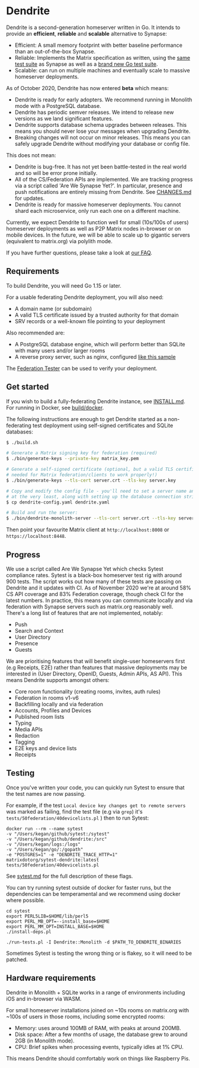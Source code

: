 # Dendrite

Dendrite is a second-generation homeserver written in Go.
It intends to provide an **efficient**, **reliable** and **scalable** alternative to Synapse:
 - Efficient: A small memory footprint with better baseline performance than an out-of-the-box Synapse.
 - Reliable: Implements the Matrix specification as written, using the
   [same test suite](../../sytest/README.md) as Synapse as well as
   a [brand new Go test suite](../../complement/README.md).
 - Scalable: can run on multiple machines and eventually scale to massive homeserver deployments.

As of October 2020, Dendrite has now entered **beta** which means:
- Dendrite is ready for early adopters. We recommend running in Monolith mode with a PostgreSQL database.
- Dendrite has periodic semver releases. We intend to release new versions as we land significant features.
- Dendrite supports database schema upgrades between releases. This means you should never lose your messages when upgrading Dendrite.
- Breaking changes will not occur on minor releases. This means you can safely upgrade Dendrite without modifying your database or config file.

This does not mean:
 - Dendrite is bug-free. It has not yet been battle-tested in the real world and so will be error prone initially.
 - All of the CS/Federation APIs are implemented. We are tracking progress via a script called 'Are We Synapse Yet?'. In particular,
   presence and push notifications are entirely missing from Dendrite. See [CHANGES.md](CHANGES.md) for updates.
 - Dendrite is ready for massive homeserver deployments. You cannot shard each microservice, only run each one on a different machine.

Currently, we expect Dendrite to function well for small (10s/100s of users) homeserver deployments as well as P2P Matrix nodes in-browser or on mobile devices.
In the future, we will be able to scale up to gigantic servers (equivalent to matrix.org) via polylith mode. 

If you have further questions, please take a look at [our FAQ](docs/FAQ.md).

## Requirements

To build Dendrite, you will need Go 1.15 or later. 

For a usable federating Dendrite deployment, you will also need:
- A domain name (or subdomain) 
- A valid TLS certificate issued by a trusted authority for that domain
- SRV records or a well-known file pointing to your deployment

Also recommended are:
- A PostgreSQL database engine, which will perform better than SQLite with many users and/or larger rooms
- A reverse proxy server, such as nginx, configured [like this sample](https://github.com/matrix-org/dendrite/blob/master/docs/nginx/monolith-sample.conf)

The [Federation Tester](https://federationtester.matrix.org) can be used to verify your deployment.

## Get started

If you wish to build a fully-federating Dendrite instance, see [INSTALL.md](docs/INSTALL.md). For running in Docker, see [build/docker](build/docker).

The following instructions are enough to get Dendrite started as a non-federating test deployment using self-signed certificates and SQLite databases:

```bash
$ ./build.sh

# Generate a Matrix signing key for federation (required)
$ ./bin/generate-keys --private-key matrix_key.pem

# Generate a self-signed certificate (optional, but a valid TLS certificate is normally
# needed for Matrix federation/clients to work properly!)
$ ./bin/generate-keys --tls-cert server.crt --tls-key server.key

# Copy and modify the config file - you'll need to set a server name and paths to the keys
# at the very least, along with setting up the database connection strings.
$ cp dendrite-config.yaml dendrite.yaml

# Build and run the server:
$ ./bin/dendrite-monolith-server --tls-cert server.crt --tls-key server.key --config dendrite.yaml
```

Then point your favourite Matrix client at `http://localhost:8008` or `https://localhost:8448`.

## Progress

We use a script called Are We Synapse Yet which checks Sytest compliance rates. Sytest is a black-box homeserver
test rig with around 900 tests. The script works out how many of these tests are passing on Dendrite and it
updates with CI. As of November 2020 we're at around 58% CS API coverage and 83% Federation coverage, though check
CI for the latest numbers. In practice, this means you can communicate locally and via federation with Synapse
servers such as matrix.org reasonably well. There's a long list of features that are not implemented, notably:
 - Push
 - Search and Context
 - User Directory
 - Presence
 - Guests

We are prioritising features that will benefit single-user homeservers first (e.g Receipts, E2E) rather
than features that massive deployments may be interested in (User Directory, OpenID, Guests, Admin APIs, AS API).
This means Dendrite supports amongst others:
 - Core room functionality (creating rooms, invites, auth rules)
 - Federation in rooms v1-v6
 - Backfilling locally and via federation
 - Accounts, Profiles and Devices
 - Published room lists
 - Typing
 - Media APIs
 - Redaction
 - Tagging
 - E2E keys and device lists
 - Receipts


## Testing

Once you've written your
code, you can quickly run Sytest to ensure that the test names are now passing.

For example, if the test `Local device key changes get to remote servers` was marked as failing, find the
test file (e.g via `grep`)
it's `tests/50federation/40devicelists.pl` ) then to run Sytest:
```
docker run --rm --name sytest
-v "/Users/kegan/github/sytest:/sytest"
-v "/Users/kegan/github/dendrite:/src"
-v "/Users/kegan/logs:/logs"
-v "/Users/kegan/go/:/gopath"
-e "POSTGRES=1" -e "DENDRITE_TRACE_HTTP=1"
matrixdotorg/sytest-dendrite:latest tests/50federation/40devicelists.pl
```
See [sytest.md](docs/sytest.md) for the full description of these flags.

You can try running sytest outside of docker for faster runs, but the dependencies can be temperamental
and we recommend using docker where possible.
```
cd sytest
export PERL5LIB=$HOME/lib/perl5
export PERL_MB_OPT=--install_base=$HOME
export PERL_MM_OPT=INSTALL_BASE=$HOME
./install-deps.pl

./run-tests.pl -I Dendrite::Monolith -d $PATH_TO_DENDRITE_BINARIES
```

Sometimes Sytest is testing the wrong thing or is flakey, so it will need to be patched.

## Hardware requirements

Dendrite in Monolith + SQLite works in a range of environments including iOS and in-browser via WASM.

For small homeserver installations joined on ~10s rooms on matrix.org with ~100s of users in those rooms, including some
encrypted rooms:
 - Memory: uses around 100MB of RAM, with peaks at around 200MB.
 - Disk space: After a few months of usage, the database grew to around 2GB (in Monolith mode).
 - CPU: Brief spikes when processing events, typically idles at 1% CPU.

This means Dendrite should comfortably work on things like Raspberry Pis.
